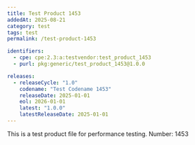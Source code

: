 ```yaml
---
title: Test Product 1453
addedAt: 2025-08-21
category: test
tags: test
permalink: /test-product-1453

identifiers:
  - cpe: cpe:2.3:a:testvendor:test_product_1453
  - purl: pkg:generic/test_product_1453@1.0.0

releases:
  - releaseCycle: "1.0"
    codename: "Test Codename 1453"
    releaseDate: 2025-01-01
    eol: 2026-01-01
    latest: "1.0.0"
    latestReleaseDate: 2025-01-01
---
```


This is a test product file for performance testing. Number: 1453
